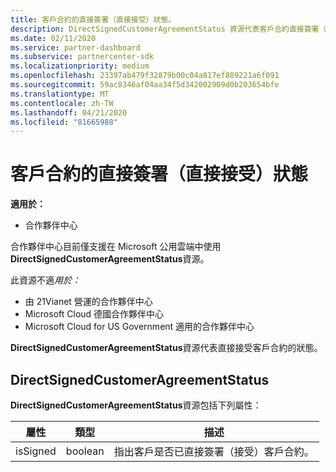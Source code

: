 ```yaml
---
title: 客戶合約的直接簽署（直接接受）狀態。
description: DirectSignedCustomerAgreementStatus 資源代表客戶合約直接簽署（直接接受）的狀態。
ms.date: 02/11/2020
ms.service: partner-dashboard
ms.subservice: partnercenter-sdk
ms.localizationpriority: medium
ms.openlocfilehash: 23397ab479f32879b00c04a817ef889221a6f091
ms.sourcegitcommit: 59ac8346af04aa34f5d342002909d0b203654bfe
ms.translationtype: MT
ms.contentlocale: zh-TW
ms.lasthandoff: 04/21/2020
ms.locfileid: "81665988"
---
```

# <a name="direct-signing-direct-acceptance-status-of-a-customer-agreement"></a>客戶合約的直接簽署（直接接受）狀態

**適用於：**

- 合作夥伴中心

合作夥伴中心目前僅支援在 Microsoft 公用雲端中使用**DirectSignedCustomerAgreementStatus**資源。

此資源不適*用於：*

- 由 21Vianet 營運的合作夥伴中心
- Microsoft Cloud 德國合作夥伴中心
- Microsoft Cloud for US Government 適用的合作夥伴中心

**DirectSignedCustomerAgreementStatus**資源代表直接接受客戶合約的狀態。

## <a name="directsignedcustomeragreementstatus"></a>DirectSignedCustomerAgreementStatus

**DirectSignedCustomerAgreementStatus**資源包括下列屬性：

| 屬性       | 類型   | 描述                                                                                               |
|----------------|--------|-----------------------------------------------------------------------------------------------------------|
| isSigned | boolean | 指出客戶是否已直接簽署（接受）客戶合約。 |
